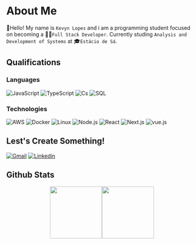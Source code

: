 <br/>

# About Me

👋Hello! My name is `Kevyn Lopes` and i am a programming student focused on becoming a 🧑‍💻`Full Stack Developer`.
Currently studing `Analysis and Development of Systems` at 🎓`Estácio de Sá`.

## Qualifications

### Languages
 
![JavaScript](https://img.shields.io/badge/-JavaScript-000?&logo=JavaScript)
![TypeScript](https://img.shields.io/badge/-TypeScript-000?&logo=TypeScript)
![Cs](https://img.shields.io/badge/-Cs-000?&logo=c%2b%2b&logoColor=00599C)
![SQL](https://img.shields.io/badge/-SQL-000?&logo=MySQL)

### Technologies

![AWS](https://img.shields.io/badge/-AWS-000?&logo=Amazon-AWS&logoColor=F90)
![Docker](https://img.shields.io/badge/-Docker-000?&logo=Docker)
![Linux](https://img.shields.io/badge/-Linux-000?&logo=Linux)
![Node.js](https://img.shields.io/badge/-Node.js-000?&logo=node.js)
![React](https://img.shields.io/badge/-React-000?&logo=React)
![Next.js](https://img.shields.io/badge/-Next.js-000?&logo=Next.js)
![vue.js](https://img.shields.io/badge/-Vue.js-000?&logo=Vue.js)

## Lest's Create Something!
  
[![Gmail](https://img.shields.io/badge/-Gmail-000?&logo=Gmail)](mailto:kevynlopes2019@gmail.com)
[![Linkedin](https://img.shields.io/badge/-Linkedin-000?&logo=Linkedin)](https://www.linkedin.com/in/kevyn-lopes-a5486b242/)

## Github Stats

<div align="center">
<a href="https://kevyn-dev.vercel.app/"><img height="137px" src="https://github-readme-stats.vercel.app/api?username=kevynlopes&hide_title=true&hide_border=true&show_icons=true&include_all_commits=true&count_private=true&line_height=21&text_color=000&icon_color=000&bg_color=0,57ebde,8ef56b&theme=graywhite" /><!-- wi*quL3fcV --><img height="137px" src="https://github-readme-stats.vercel.app/api/top-langs/?username=kevynlopes&hide=html&hide_title=true&hide_border=true&layout=compact&langs_count=6&exclude_repo=comp426,Redventures-Movie-Quotes&text_color=000&icon_color=fff&bg_color=0,8ef56b,aefb2a&theme=graywhite" /></a>

 
 </div>
